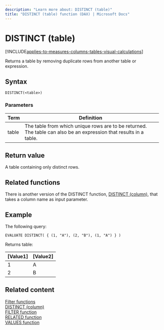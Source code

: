 ```yaml
---
description: "Learn more about: DISTINCT (table)"
title: "DISTINCT (table) function (DAX) | Microsoft Docs"
---
```

# DISTINCT (table)

[!INCLUDE[applies-to-measures-columns-tables-visual-calculations](includes/applies-to-measures-columns-tables-visual-calculations.md)]

Returns a table by removing duplicate rows from another table or expression.
  
## Syntax  
  
```dax
DISTINCT(<table>)  
```
  
### Parameters  
  
|Term|Definition|  
|--------|--------------|  
|table|The table from which unique rows are to be returned. The table can also be an expression that results in a table.|  
  
## Return value

A table containing only distinct rows.  
  
## Related functions

There is another version of the DISTINCT function, [DISTINCT (column)](distinct-function-dax.md), that takes a column name as input parameter.
  
## Example  

The following query:

```dax
EVALUATE DISTINCT( { (1, "A"), (2, "B"), (1, "A") } )
```

Returns table:

|[Value1]    |[Value2]  |
|---------|---------|
|1    |     A    |
|2    |     B    |

## Related content

[Filter functions](filter-functions-dax.md)  
[DISTINCT (column)](distinct-function-dax.md)  
[FILTER function](filter-function-dax.md)  
[RELATED function](related-function-dax.md)  
[VALUES function](values-function-dax.md)  
